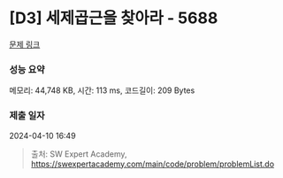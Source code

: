 # [D3] 세제곱근을 찾아라 - 5688 

[문제 링크](https://swexpertacademy.com/main/code/problem/problemDetail.do?contestProbId=AWXVyCaKugQDFAUo) 

### 성능 요약

메모리: 44,748 KB, 시간: 113 ms, 코드길이: 209 Bytes

### 제출 일자

2024-04-10 16:49



> 출처: SW Expert Academy, https://swexpertacademy.com/main/code/problem/problemList.do